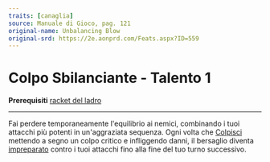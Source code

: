 ```yaml
---
traits: [canaglia]
source: Manuale di Gioco, pag. 121
original-name: Unbalancing Blow
original-srd: https://2e.aonprd.com/Feats.aspx?ID=559
---
```


# Colpo Sbilanciante - Talento 1

**Prerequisiti** [racket del ladro](/classi/canaglia/racket)

---

Fai perdere temporaneamente l'equilibrio ai nemici, combinando i tuoi attacchi
più potenti in un'aggraziata sequenza. Ogni volta che
[Colpisci](/azioni/base/colpire) mettendo a segno un colpo critico e infliggendo
danni, il bersaglio diventa [impreparato](/condizioni/impreparato) contro i tuoi
attacchi fino alla fine del tuo turno successivo.

